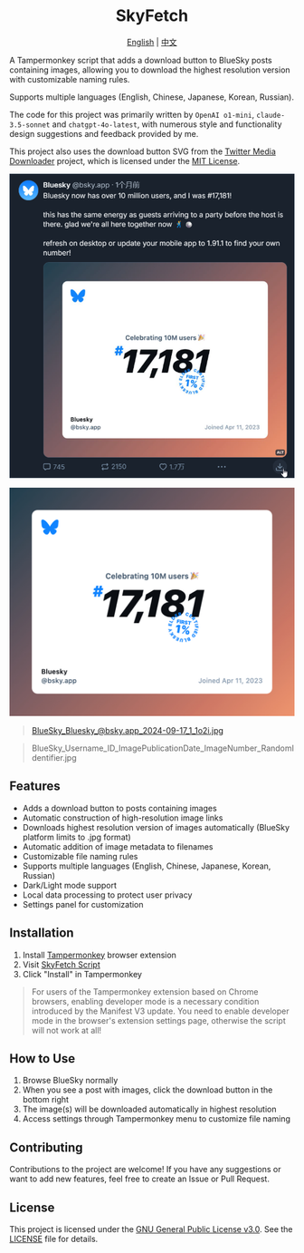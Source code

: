 <h1 align="center">SkyFetch</h1>

<p align="center">
  <a href="README.md">English</a> | <a href="README_zh.md">中文</a>
</p>

A Tampermonkey script that adds a download button to BlueSky posts containing images, allowing you to download the highest resolution version with customizable naming rules.

Supports multiple languages (English, Chinese, Japanese, Korean, Russian).

The code for this project was primarily written by `OpenAI o1-mini`, `claude-3.5-sonnet` and `chatgpt-4o-latest`, with numerous style and functionality design suggestions and feedback provided by me.

This project also uses the download button SVG from the [Twitter Media Downloader](https://greasyfork.org/es/scripts/423001-twitter-media-downloader) project, which is licensed under the [MIT License](https://opensource.org/licenses/MIT).

![Usage Example](usage_example.png)

![Download Result](BlueSky_Bluesky_@bsky.app_2024-09-17_1_1o2i.jpg)
> BlueSky_Bluesky_@bsky.app_2024-09-17_1_1o2i.jpg

> BlueSky_Username_ID_ImagePublicationDate_ImageNumber_RandomIdentifier.jpg

## Features

- Adds a download button to posts containing images
- Automatic construction of high-resolution image links
- Downloads highest resolution version of images automatically (BlueSky platform limits to .jpg format)
- Automatic addition of image metadata to filenames
- Customizable file naming rules
- Supports multiple languages (English, Chinese, Japanese, Korean, Russian)
- Dark/Light mode support
- Local data processing to protect user privacy
- Settings panel for customization

## Installation

1. Install [Tampermonkey](https://www.tampermonkey.net/) browser extension
2. Visit [SkyFetch Script](https://github.com/CookSleep/SkyFetch-Script/raw/main/SkyFetch-Script.user.js)
3. Click "Install" in Tampermonkey
> For users of the Tampermonkey extension based on Chrome browsers, enabling developer mode is a necessary condition introduced by the Manifest V3 update. You need to enable developer mode in the browser's extension settings page, otherwise the script will not work at all!

## How to Use

1. Browse BlueSky normally
2. When you see a post with images, click the download button in the bottom right
3. The image(s) will be downloaded automatically in highest resolution
4. Access settings through Tampermonkey menu to customize file naming

## Contributing

Contributions to the project are welcome! If you have any suggestions or want to add new features, feel free to create an Issue or Pull Request.

## License

This project is licensed under the [GNU General Public License v3.0](https://www.gnu.org/licenses/gpl-3.0.html). See the [LICENSE](LICENSE) file for details.